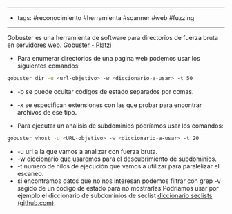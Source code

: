 
----
- tags: #reconocimiento #herramienta #scanner #web #fuzzing 
---
Gobuster es una herramienta de software para directorios de fuerza bruta en servidores web. [Gobuster - Platzi](https://platzi.com/clases/2984-inteligencia-activa/48380-gobuster/)

- Para enumerar directorios de una pagina web podemos usar los siguientes comandos:

```bash
gobuster dir -u <url-objetivo> -w <diccionario-a-usar> -t 50
```
- -b se puede ocultar códigos de estado separados por comas.
- -x se especifican extensiones con las que probar para encontrar archivos de ese tipo.


- Para ejecutar un análisis de subdominios podríamos usar los comandos:

```bash
gobuster vhost -u <URL-objetivo> -w <diccionario-a-usar> -t 20
```

- -u url a la que vamos a analizar con fuerza bruta.
- -w diccionario que usaremos para el descubrimiento de subdominios.
- -t numero de hilos de ejecución que vamos a utilizar para paralelizar el escaneo.
- si encontramos datos que no nos interesan podemos filtrar con grep -v segido de un codigo de estado para no mostrarlas
Podríamos usar por ejemplo el diccionario de subdominios de seclist [diccionario seclists (github.com)](https://github.com/danielmiessler/SecLists)
